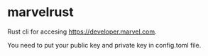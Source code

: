 # marvelrust

Rust cli for accesing https://developer.marvel.com.

You need to put your public key and private key in config.toml file.